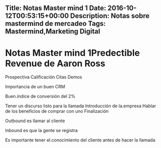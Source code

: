 Title: Notas Master mind 1
Date: 2016-10-12T00:53:15+00:00
Description: Notas sobre mastermind de mercadeo
Tags: Mastermind,Marketing Digital
---
# Notas Master mind 1Predectible Revenue de Aaron Ross

Prospectiva
Calificación
Citas
Demos

Importancia de un buen CRM

Buen.índice de conversión del 2%

Tener un discurso listo para la llamada
Introducción de la.empresa 
Hablar de los beneficios de comprar con uno
Finalización

Outbound es llamar al cliente

Inbound es que la gente se registra

Es importante tener el.conocimiento del cliente antes de hacer la llamada